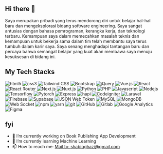 ## Hi there 👋
Saya merupakan pribadi yang terus mendorong diri untuk belajar hal-hal baru dan mengeksplorasi bidang software engineering. Saya sangat antusias dengan bahasa pemrograman, kerangka kerja, dan teknologi terbaru. Kemampuan saya dalam memecahkan masalah teknis dan kemampuan untuk bekerja sama dalam tim telah membantu saya terus tumbuh dalam karir saya. Saya senang menghadapi tantangan baru dan percaya bahwa semangat belajar yang kuat akan membawa saya menuju kesuksesan di bidang ini.

## My Tech Stacks
  <div>
  <img alt="html5" src="https://img.shields.io/badge/-HTML5-E34F26?style=flat&logo=html5&logoColor=white" />
  <img alt="css3" src="https://img.shields.io/badge/-CSS3-264de4?style=flat&logo=css3&logoColor=white" />
  <img alt="Tailwind CSS" src="https://img.shields.io/badge/-TailwindCSS-0f9ee1?style=flat&logo=tailwindcss&logoColor=white" />
  <img alt="Bootstrap" src="https://img.shields.io/badge/-Bootstrap-563d7c?style=flat&logo=bootstrap&logoColor=white" />
  <img alt="jQuery" src="https://img.shields.io/badge/-jQuery-0769ad?style=flat&logo=jquery&logoColor=white" />
  <img alt="Vue.js" src="https://img.shields.io/badge/-Vue.js-42b883?style=flat&logo=vue.js&logoColor=white" />
  <img alt="React" src="https://img.shields.io/badge/-React-45b8d8?style=flat&logo=react&logoColor=white" />
  <img alt="React Router" src="https://img.shields.io/badge/React_Router-CA4245?style=flat&logo=react-router&logoColor=white" />
  <img alt="Next.js" src="https://img.shields.io/badge/-Next-171717?style=flat&logo=Next.js&logoColor=white" />
  <img alt="Nuxt.js" src="https://img.shields.io/badge/-Nuxt-41b883?style=flat&logo=Nuxt.js&logoColor=white" />
  <img alt="Python" src="https://img.shields.io/badge/-Python-f9b233?style=flat&logo=python&logoColor=628aac" />
  <img alt="PHP" src="https://img.shields.io/badge/-PHP-8993be?style=flat&logo=php&logoColor=white" />
  <img alt="Javascript" src="https://img.shields.io/badge/-Javascript-f0db4f?style=flat&logo=javascript&logoColor=white" />
  <img alt="Nodejs" src="https://img.shields.io/badge/-Nodejs-43853d?style=flat&logo=Node.js&logoColor=white" />
  <img alt="Tensorflow" src="https://img.shields.io/badge/-Tensorflow-ff6f00?style=flat&logo=tensorflow&logoColor=white" />
  <img alt="Pytorch" src="https://img.shields.io/badge/-Pytorch-ee4c2c?style=flat&logo=pytorch&logoColor=white" />
  <img alt="Express" src="https://img.shields.io/badge/-Express-303030?style=flat&logo=express&logoColor=white" />
  <img alt="hapi" src="https://img.shields.io/badge/-hapi-ed7d31?style=flat&logo=hapi&logoColor=white" />
  <img alt="Codeigniter" src="https://img.shields.io/badge/-Codeigniter-dd4814?style=flat&logo=codeigniter&logoColor=white" />
  <img alt="Laravel" src="https://img.shields.io/badge/-Laravel-fb503b?style=flat&logo=laravel&logoColor=white" />
  <img alt="Firebase" src="https://img.shields.io/badge/Firebase-FFA611?style=flat&logo=Firebase&logoColor=white" />
  <img alt="Supabase" src="https://img.shields.io/badge/Supabase-3ECF8E?style=flat&logo=supabase&logoColor=white" /> 
  <img alt="JSON Web Token" src="https://img.shields.io/badge/-JSON_Web_Token-black?style=flat&logo=JSON%20web%20tokens" /> 
  <img alt="MySQL" src="https://img.shields.io/badge/-MySQL-00758F?style=flat&logo=mysql&logoColor=white" />
  <img alt="MongoDB" src="https://img.shields.io/badge/-MongoDB-13aa52?style=flat&logo=mongodb&logoColor=white" />
  <img alt="Web Socket" src="https://img.shields.io/badge/-Web_Socket-CB3837?style=flat&logo=websocket&logoColor=white" />
  <img alt="npm" src="https://img.shields.io/badge/-NPM-CB3837?style=flat&logo=npm&logoColor=white" />
  <img alt="yarn" src="https://img.shields.io/badge/yarn-%232C8EBB.svg?style=flat&logo=yarn&logoColor=white" />
  <img alt="git" src="https://img.shields.io/badge/-Git-F05032?style=flat&logo=git&logoColor=white" />
  <img alt="GitHub" src="https://img.shields.io/badge/-GitHub-211F1F?style=flat&logo=github&logoColor=white" />
  <img alt="Gitlab" src="https://img.shields.io/badge/-Gitlab-FC6D27?style=flat&logo=gitlab&logoColor=white" />
  <img alt="Google Analytics" src="https://img.shields.io/badge/-Google_Analytics-FF7700?style=flat&logo=google%20analytics&logoColor=white" />
  <img alt="Figma" src="https://img.shields.io/badge/-Figma-F24E1E?style=flat&logo=figma&logoColor=white" />
  </div>

## fyi

- 🔭 I’m currently working on Book Publishing App Development
- 🌱 I’m currently learning Machine Learning
- 📫 How to reach me: <a href="mailto:shabiqghazi@gmail.com">Mail to: shabiqghazi@gmail.com</a>
<!-- - 👯 I’m looking to collaborate on Bitread Digital Publishing 
- 🤔 I’m looking for help with ...
- 💬 Ask me about ...
- 😄 Pronouns: ...
- ⚡ Fun fact: ...
 -->
